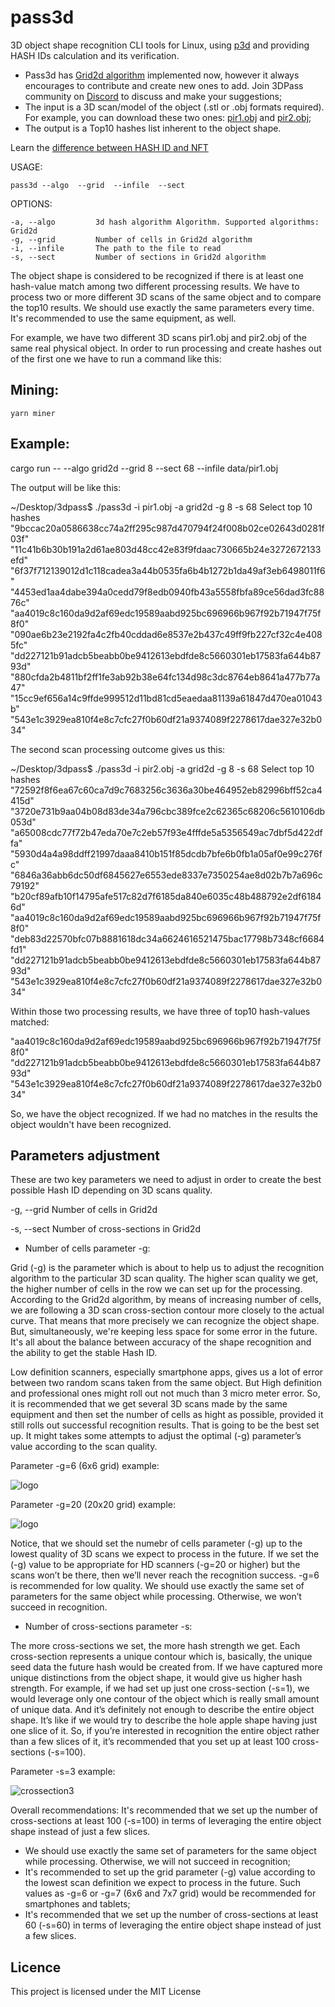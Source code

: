 # pass3d

3D object shape recognition CLI tools for Linux, using [p3d](https://github.com/3Dpass/p3d) and providing HASH IDs calculation and its verification.

- Pass3d has [Grid2d algorithm](https://michael25651209.medium.com/how-to-calculate-a-hash-of-3d-object-1e0e3669322d) implemented now, however it always encourages to contribute and create new ones to add. Join 3DPass community on [Discord](https://discord.gg/u24WkXcwug) to discuss and make your suggestions;
- The input is a 3D scan/model of the object (.stl or .obj formats required).
For example, you can download these two ones: [pir1.obj](https://3dpass.org/assets/3dobjects/pir1_obj.zip) and [pir2.obj](https://3dpass.org/assets/3dobjects/pir2_obj.zip);
- The output is a Top10 hashes list inherent to the object shape.

Learn the [difference between HASH ID and NFT](https://github.com/3Dpass/3DP/wiki/HASH-ID-vs-NFT-difference)

USAGE:

    pass3d --algo  --grid  --infile  --sect

OPTIONS:

    -a, --algo         3d hash algorithm Algorithm. Supported algorithms: Grid2d
    -g, --grid         Number of cells in Grid2d algorithm
    -i, --infile       The path to the file to read
    -s, --sect         Number of sections in Grid2d algorithm


The object shape is considered to be recognized if there is at least one hash-value match among two different processing results. We have to process two or more different 3D scans of the same object and to compare the top10 results. We should use exactly the same parameters every time. It's recommended to use the same equipment, as well.

For example, we have two different 3D scans pir1.obj and pir2.obj of the same real physical object. In order to run processing and create hashes out of the first one we have to run a command like this:

## Mining:

    yarn miner

## Example:

 cargo run -- --algo grid2d --grid 8 --sect 68 --infile data/pir1.obj

 The output will be like this:

 ~/Desktop/3dpass$ ./pass3d -i pir1.obj -a grid2d -g 8 -s 68
Select top 10 hashes
"9bccac20a0586638cc74a2ff295c987d470794f24f008b02ce02643d0281f03f"
"11c41b6b30b191a2d61ae803d48cc42e83f9fdaac730665b24e3272672133efd"
"6f37f712139012d1c118cadea3a44b0535fa6b4b1272b1da49af3eb6498011f6"
"4453ed1aa4dabe394a0cedd79f8edb0940fb43a5558fbfa89ce56dad3fc8876c"
"aa4019c8c160da9d2af69edc19589aabd925bc696966b967f92b71947f75f8f0"
"090ae6b23e2192fa4c2fb40cddad6e8537e2b437c49ff9fb227cf32c4e4085fc"
"dd227121b91adcb5beabb0be9412613ebdfde8c5660301eb17583fa644b8793d"
"880cfda2b4811bf2ff1fe3ab92b38e64fc134d98c3dc8764eb8641a477b77a47"
"15cc9ef656a14c9ffde999512d11bd81cd5eaedaa81139a61847d470ea01043b"
"543e1c3929ea810f4e8c7cfc27f0b60df21a9374089f2278617dae327e32b034"

The second scan processing outcome gives us this:

~/Desktop/3dpass$ ./pass3d -i pir2.obj -a grid2d -g 8 -s 68
Select top 10 hashes
"72592f8f6ea67c60ca7d9c7683256c3636a30be464952eb82996bff52ca4415d"
"3720e731b9aa04b08d83de34a796cbc389fce2c62365c68206c5610106db053d"
"a65008cdc77f72b47eda70e7c2eb57f93e4fffde5a5356549ac7dbf5d422dffa"
"5930d4a4a98ddff21997daaa8410b151f85dcdb7bfe6b0fb1a05af0e99c276fc"
"6846a36abb6dc50df6845627e6553ede8337e7350254ae8d02b7b7a696c79192"
"b20cf89afb10f14795afe517c82d7f6185da840e6035c48b488792e2df61846d"
"aa4019c8c160da9d2af69edc19589aabd925bc696966b967f92b71947f75f8f0"
"deb83d22570bfc07b8881618dc34a6624616521475bac17798b7348cf6684fd1"
"dd227121b91adcb5beabb0be9412613ebdfde8c5660301eb17583fa644b8793d"
"543e1c3929ea810f4e8c7cfc27f0b60df21a9374089f2278617dae327e32b034"

Within those two processing results, we have three of top10 hash-values matched:

"aa4019c8c160da9d2af69edc19589aabd925bc696966b967f92b71947f75f8f0"
"dd227121b91adcb5beabb0be9412613ebdfde8c5660301eb17583fa644b8793d"
"543e1c3929ea810f4e8c7cfc27f0b60df21a9374089f2278617dae327e32b034"

So, we have the object recognized.
If we had no matches in the results the object wouldn't have been recognized.

## Parameters adjustment
These are two key parameters we need to adjust in order to create the best possible Hash ID depending on 3D scans quality.

  -g, --grid         Number of cells in Grid2d

  -s, --sect         Number of cross-sections in Grid2d

- Number of cells parameter -g:

Grid (-g) is the parameter which is about to help us to adjust the recognition algorithm to the particular 3D scan quality. The higher scan quality we get, the higher number of cells in the row we can set up for the processing. According to the Grid2d algorithm, by means of increasing number of cells, we are following a 3D scan cross-section contour more closely to the actual curve. That means that more precisely we can recognize the object shape. But, simultaneously, we're keeping less space for some error in the future. It's all about the balance between accuracy of the shape recognition and the ability to get the stable Hash ID.

Low definition scanners, especially smartphone apps, gives us a lot of error between two random scans taken from the same object. But High definition and professional ones might roll out not much than 3 micro meter error. So, it is recommended that we get several 3D scans made by the same equipment and then set the number of cells as hight as possible, provided it still rolls out successful recognition results. That is going to be the best set up. It might takes some attempts to adjust the optimal (-g) parameter’s value according to the scan quality.

Parameter -g=6 (6x6 grid) example:

![logo](https://3dpass.org/assets/img/6x6grid.png)

Parameter -g=20 (20x20 grid) example:

![logo](https://3dpass.org/assets/img/20x20grid.png)

Notice, that we should set the numebr of cells parameter (-g) up to the lowest quality of 3D scans we expect to process in the future. If we set the (-g) value to be appropriate for HD scanners (-g=20 or higher) but the scans won’t be there, then we’ll never reach the recognition success. -g=6 is recommended for low quality. We should use exactly the same set of parameters for the same object while processing. Otherwise, we won’t succeed in recognition.

- Number of cross-sections parameter -s:

The more cross-sections we set, the more hash strength we get. Each cross-section represents a unique contour which is, basically, the unique seed data the future hash would be created from. If we have captured more unique distinctions from the object shape, it would give us higher hash strength. For example, if we had set up just one cross-section (-s=1), we would leverage only one contour of the object which is really small amount of unique data. And it’s definitely not enough to describe the entire object shape. It’s like if we would try to describe the hole apple shape having just one slice of it. So, if you’re interested in recognition the entire object rather than a few slices of it, it’s recommended that you set up at least 100 cross-sections (-s=100).

Parameter -s=3 example:

![crossection3](https://3dpass.org/assets/img/-s_3.png)

Overall recommendations: It's recommended that we set up the number of cross-sections at least 100 (-s=100) in terms of leveraging the entire object shape instead of just a few slices.
- We should use exactly the same set of parameters for the same object while processing. Otherwise, we will not succeed in recognition;
- It's recommended to set up the grid parameter (-g) value according to the lowest scan definition we expect to process in the future. Such values as -g=6 or -g=7 (6x6 and 7x7 grid) would be recommended for smartphones and tablets;
- It's recommended that we set up the number of cross-sections at least 60 (-s=60) in terms of leveraging the entire object shape instead of just a few slices.

## Licence

This project is licensed under the MIT License
